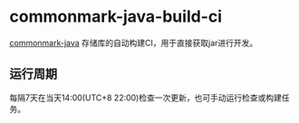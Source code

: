 # commonmark-java-build-ci
[commonmark-java](https://github.com/commonmark/commonmark-java) 存储库的自动构建CI，用于直接获取jar进行开发。

## 运行周期
每隔7天在当天14:00(UTC+8 22:00)检查一次更新，也可手动运行检查或构建任务。